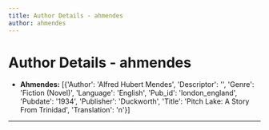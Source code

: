 ```yaml
---
title: Author Details - ahmendes
author: ahmendes
---
```


# Author Details - ahmendes

<ul>
    <li><strong>Ahmendes:</strong> [{'Author': 'Alfred Hubert Mendes', 'Descriptor': '', 'Genre': 'Fiction (Novel)', 'Language': 'English', 'Pub_id': 'london_england', 'Pubdate': '1934', 'Publisher': 'Duckworth', 'Title': 'Pitch Lake: A Story From Trinidad', 'Translation': 'n'}]</li>
</ul>
<hr>